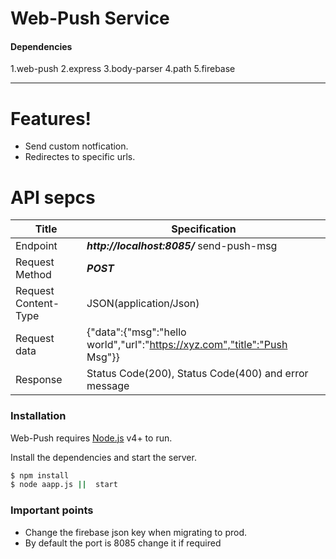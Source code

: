 # Web-Push Service

#### Dependencies
1.web-push
2.express
3.body-parser
4.path
5.firebase

********

# Features!

  - Send custom notfication.
  - Redirectes to specific urls.

# API sepcs

| Title | Specification |
| ------ | ------ |
| Endpoint | ***http://localhost:8085/*** send-push-msg |
| Request Method |  ***POST***| 
|Request Content-Type| JSON(application/Json)|
|Request data| {"data":{"msg":"hello world","url":"https://xyz.com","title":"Push Msg"}}|
| Response | Status Code(200), Status Code(400) and error message|


### Installation

Web-Push requires [Node.js](https://nodejs.org/) v4+ to run.

Install the dependencies and start the server.

```sh
$ npm install
$ node aapp.js ||  start
```

### Important points

 - Change the firebase json key when migrating to prod.
 - By default the port is 8085 change it if required


